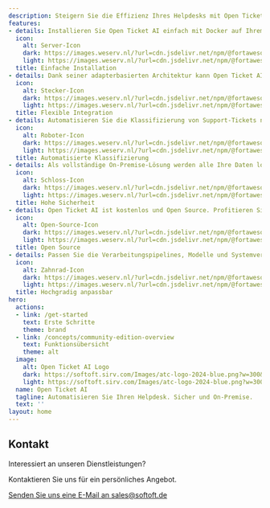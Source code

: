 ```yaml
---
description: Steigern Sie die Effizienz Ihres Helpdesks mit Open Ticket AI, der sicheren, Open-Source- und On-Premise-Lösung zur Automatisierung der Klassifizierung von Support-Tickets. Dank seines flexiblen Designs kann es in jedes Ticketsystem integriert werden.
features:
- details: Installieren Sie Open Ticket AI einfach mit Docker auf Ihrem eigenen Server.
  icon:
    alt: Server-Icon
    dark: https://images.weserv.nl/?url=cdn.jsdelivr.net/npm/@fortawesome/fontawesome-free@6/svgs/solid/server.svg&filt=negate
    light: https://images.weserv.nl/?url=cdn.jsdelivr.net/npm/@fortawesome/fontawesome-free@6/svgs/solid/server.svg
  title: Einfache Installation
- details: Dank seiner adapterbasierten Architektur kann Open Ticket AI mit praktisch jedem Helpdesk-System wie OTOBO, Znuny oder OTRS verbunden werden.
  icon:
    alt: Stecker-Icon
    dark: https://images.weserv.nl/?url=cdn.jsdelivr.net/npm/@fortawesome/fontawesome-free@6/svgs/solid/plug.svg&filt=negate
    light: https://images.weserv.nl/?url=cdn.jsdelivr.net/npm/@fortawesome/fontawesome-free@6/svgs/solid/plug.svg
  title: Flexible Integration
- details: Automatisieren Sie die Klassifizierung von Support-Tickets nach Queue und Priorität, um Ihren Workflow zu optimieren.
  icon:
    alt: Roboter-Icon
    dark: https://images.weserv.nl/?url=cdn.jsdelivr.net/npm/@fortawesome/fontawesome-free@6/svgs/solid/robot.svg&filt=negate
    light: https://images.weserv.nl/?url=cdn.jsdelivr.net/npm/@fortawesome/fontawesome-free@6/svgs/solid/robot.svg
  title: Automatisierte Klassifizierung
- details: Als vollständige On-Premise-Lösung werden alle Ihre Daten lokal auf Ihrer Infrastruktur verarbeitet, was maximale Privatsphäre und Sicherheit gewährleistet.
  icon:
    alt: Schloss-Icon
    dark: https://images.weserv.nl/?url=cdn.jsdelivr.net/npm/@fortawesome/fontawesome-free@6/svgs/solid/lock.svg&filt=negate
    light: https://images.weserv.nl/?url=cdn.jsdelivr.net/npm/@fortawesome/fontawesome-free@6/svgs/solid/lock.svg
  title: Hohe Sicherheit
- details: Open Ticket AI ist kostenlos und Open Source. Profitieren Sie von der Community-gesteuerten Entwicklung und vollständiger Transparenz.
  icon:
    alt: Open-Source-Icon
    dark: https://images.weserv.nl/?url=cdn.jsdelivr.net/npm/@fortawesome/fontawesome-free@6/svgs/solid/code-branch.svg&filt=negate
    light: https://images.weserv.nl/?url=cdn.jsdelivr.net/npm/@fortawesome/fontawesome-free@6/svgs/solid/code-branch.svg
  title: Open Source
- details: Passen Sie die Verarbeitungspipelines, Modelle und Systemverbindungen über eine einfache, aber leistungsstarke Konfigurationsdatei an.
  icon:
    alt: Zahnrad-Icon
    dark: https://images.weserv.nl/?url=cdn.jsdelivr.net/npm/@fortawesome/fontawesome-free@6/svgs/solid/gear.svg&filt=negate
    light: https://images.weserv.nl/?url=cdn.jsdelivr.net/npm/@fortawesome/fontawesome-free@6/svgs/solid/gear.svg
  title: Hochgradig anpassbar
hero:
  actions:
  - link: /get-started
    text: Erste Schritte
    theme: brand
  - link: /concepts/community-edition-overview
    text: Funktionsübersicht
    theme: alt
  image:
    alt: Open Ticket AI Logo
    dark: https://softoft.sirv.com/Images/atc-logo-2024-blue.png?w=300&q=100
    light: https://softoft.sirv.com/Images/atc-logo-2024-blue.png?w=300&q=100
  name: Open Ticket AI
  tagline: Automatisieren Sie Ihren Helpdesk. Sicher und On-Premise.
  text: ''
layout: home
---
```

<OTAIPredictionDemo/>

<ServicePackagesComponent/>

<SupportPlansComponent/>




## Kontakt

<div class="text-center mt-8">
  <p class="text-lg font-semibold">Interessiert an unseren Dienstleistungen?</p>
  <p class="text-gray-600">Kontaktieren Sie uns für ein persönliches Angebot.</p>
  <a href="mailto:sales@softoft.de" class="mt-4 inline-block bg-vp-brand text-white px-6 py-3 rounded hover:bg-vp-brand-light transition-colors">
    Senden Sie uns eine E-Mail an sales@softoft.de
  </a>
</div>